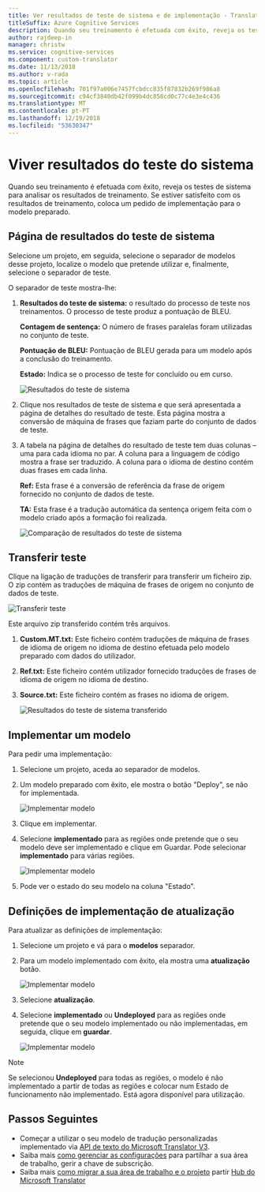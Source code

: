 ```yaml
---
title: Ver resultados de teste de sistema e de implementação - Translator personalizado
titleSuffix: Azure Cognitive Services
description: Quando seu treinamento é efetuada com êxito, reveja os testes de sistema para analisar os resultados de treinamento. Se estiver satisfeito com os resultados de treinamento, coloca um pedido de implementação para o modelo preparado.
author: rajdeep-in
manager: christw
ms.service: cognitive-services
ms.component: custom-translator
ms.date: 11/13/2018
ms.author: v-rada
ms.topic: article
ms.openlocfilehash: 701f97a006e7457fcbdcc835f87832b269f986a8
ms.sourcegitcommit: c94cf3840db42f099b4dc858cd0c77c4e3e4c436
ms.translationtype: MT
ms.contentlocale: pt-PT
ms.lasthandoff: 12/19/2018
ms.locfileid: "53630347"
---
```

# <a name="view-system-test-results"></a>Viver resultados do teste do sistema

Quando seu treinamento é efetuada com êxito, reveja os testes de sistema para analisar os resultados de treinamento. Se estiver satisfeito com os resultados de treinamento, coloca um pedido de implementação para o modelo preparado. 

## <a name="system-test-results-page"></a>Página de resultados do teste de sistema

Selecione um projeto, em seguida, selecione o separador de modelos desse projeto, localize o modelo que pretende utilizar e, finalmente, selecione o separador de teste.

O separador de teste mostra-lhe:

1.  **Resultados do teste de sistema:** o resultado do processo de teste nos treinamentos. O processo de teste produz a pontuação de BLEU.

    **Contagem de sentença:** O número de frases paralelas foram utilizadas no conjunto de teste.

     **Pontuação de BLEU:** Pontuação de BLEU gerada para um modelo após a conclusão do treinamento.

    **Estado:** Indica se o processo de teste for concluído ou em curso.

    ![Resultados do teste de sistema](media/how-to/how-to-system-test-results.png)

2.  Clique nos resultados de teste de sistema e que será apresentada a página de detalhes do resultado de teste. Esta página mostra a conversão de máquina de frases que faziam parte do conjunto de dados de teste.

3.  A tabela na página de detalhes do resultado de teste tem duas colunas – uma para cada idioma no par. A coluna para a linguagem de código mostra a frase ser traduzido. A coluna para o idioma de destino contém duas frases em cada linha.

    **Ref:** Esta frase é a conversão de referência da frase de origem fornecido no conjunto de dados de teste.

    **TA:** Esta frase é a tradução automática da sentença origem feita com o modelo criado após a formação foi realizada.

    ![Comparação de resultados do teste de sistema](media/how-to/how-to-system-test-results-2.png)

## <a name="download-test"></a>Transferir teste

Clique na ligação de traduções de transferir para transferir um ficheiro zip. O zip contém as traduções de máquina de frases de origem no conjunto de dados de teste.

![Transferir teste](media/how-to/how-to-system-test-download.png)

Este arquivo zip transferido contém três arquivos.

1.  **Custom.MT.txt:** Este ficheiro contém traduções de máquina de frases de idioma de origem no idioma de destino efetuada pelo modelo preparado com dados do utilizador.

2.  **Ref.txt:** Este ficheiro contém utilizador fornecido traduções de frases de idioma de origem no idioma de destino.

3.  **Source.txt:** Este ficheiro contém as frases no idioma de origem.

    ![Resultados do teste de sistema transferido](media/how-to/how-to-download-system-test.png)

## <a name="deploy-a-model"></a>Implementar um modelo

Para pedir uma implementação:

1.  Selecione um projeto, aceda ao separador de modelos.

2. Um modelo preparado com êxito, ele mostra o botão "Deploy", se não for implementada.

    ![Implementar modelo](media/how-to/how-to-deploy-model.png)

3.  Clique em implementar.
4.  Selecione **implementado** para as regiões onde pretende que o seu modelo deve ser implementado e clique em Guardar. Pode selecionar **implementado** para várias regiões.

    ![Implementar modelo](media/how-to/how-to-deploy-model-regions.png)

5.  Pode ver o estado do seu modelo na coluna "Estado".

## <a name="update-deployment-settings"></a>Definições de implementação de atualização

Para atualizar as definições de implementação:

1.  Selecione um projeto e vá para o **modelos** separador.

2. Para um modelo implementado com êxito, ela mostra uma **atualização** botão.

    ![Implementar modelo](media/how-to/how-to-update-undeploy-model.png)

3.  Selecione **atualização**.
4.  Selecione **implementado** ou **Undeployed** para as regiões onde pretende que o seu modelo implementado ou não implementadas, em seguida, clique em **guardar**.

    ![Implementar modelo](media/how-to/how-to-undeploy-model.png)

>[!Note]
>Se selecionou **Undeployed** para todas as regiões, o modelo é não implementado a partir de todas as regiões e colocar num Estado de funcionamento não implementado. Está agora disponível para utilização.

## <a name="next-steps"></a>Passos Seguintes

- Começar a utilizar o seu modelo de tradução personalizadas implementado via [API de texto do Microsoft Translator V3](https://docs.microsoft.com/azure/cognitive-services/translator/reference/v3-0-translate?tabs=curl).
- Saiba mais [como gerenciar as configurações](how-to-manage-settings.md) para partilhar a sua área de trabalho, gerir a chave de subscrição.
- Saiba mais [como migrar a sua área de trabalho e o projeto](how-to-migrate.md) partir [Hub do Microsoft Translator](https://hub.microsofttranslator.com)